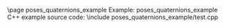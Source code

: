 \page poses_quaternions_example Example: poses_quaternions_example
C++ example source code:
\include poses_quaternions_example/test.cpp
